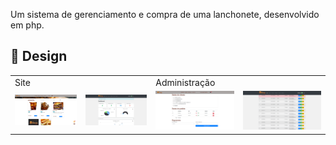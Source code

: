 Um sistema de gerenciamento e compra de uma lanchonete, desenvolvido em php.


## 🎨 Design

<table>
  <tr>
    <td colspan="2">Site</td>
    <td colspan="2">Administração</td>
  </tr>
  <tr>
    <td><img src="./readme/cardapio.png" width=400 /></td><td><img src="./readme/dashboard-admin.png" width=400 /></td>
    <td><img src="./readme/finalizar-pedido.png" width=400 /></td><td><img src="./readme/lista-vendas.png" width=400 /></td>
  </tr>
</table>
